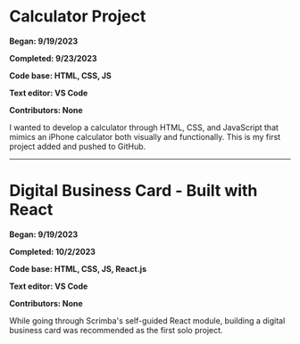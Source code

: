 # Calculator Project

**Began: 9/19/2023**

**Completed: 9/23/2023**

**Code base: HTML, CSS, JS**

**Text editor: VS Code**

**Contributors: None**

I wanted to develop a calculator through HTML, CSS, and JavaScript that mimics an iPhone calculator both visually and functionally. This is my first project added and pushed to GitHub. 
________________________________________________

# Digital Business Card - Built with React

**Began: 9/19/2023**

**Completed: 10/2/2023**

**Code base: HTML, CSS, JS, React.js**

**Text editor: VS Code**

**Contributors: None**

While going through Scrimba's self-guided React module, building a digital business card was recommended as the first solo project. 